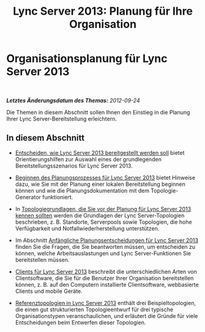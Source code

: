 ﻿---
title: 'Lync Server 2013: Planung für Ihre Organisation'
TOCTitle: 'Planungsbuch: Planung für Ihre Organisation'
ms:assetid: fbbfcc5b-eece-48de-800f-2c28954eca33
ms:mtpsurl: https://technet.microsoft.com/de-de/library/Gg413071(v=OCS.15)
ms:contentKeyID: 49295992
ms.date: 05/19/2016
mtps_version: v=OCS.15
ms.translationtype: HT
---

# Organisationsplanung für Lync Server 2013

 

_**Letztes Änderungsdatum des Themas:** 2012-09-24_

Die Themen in diesem Abschnitt sollen Ihnen den Einstieg in die Planung Ihrer Lync Server-Bereitstellung erleichtern.

## In diesem Abschnitt

  - [Entscheiden, wie Lync Server 2013 bereitgestellt werden soll](lync-server-2013-deciding-how-to-deploy-microsoft-lync.md) bietet Orientierungshilfen zur Auswahl eines der grundlegenden Bereitstellungsszenarios für Lync Server 2013.

  - [Beginnen des Planungsprozesses für Lync Server 2013](lync-server-2013-beginning-the-planning-process.md) bietet Hinweise dazu, wie Sie mit der Planung einer lokalen Bereitstellung beginnen können und wie die Planungsdokumentation mit dem Topologie-Generator funktioniert.

  - In [Topologiegrundlagen, die Sie vor der Planung für Lync Server 2013 kennen sollten](lync-server-2013-topology-basics-you-must-know-before-planning.md) werden die Grundlagen der Lync Server-Topologien beschrieben, z. B. Standorte, Serverpools sowie Topologien, die hohe Verfügbarkeit und Notfallwiederherstellung unterstützen.

  - Im Abschnitt [Anfängliche Planungsentscheidungen für Lync Server 2013](lync-server-2013-initial-planning-decisions.md) finden Sie die Fragen, die Sie beantworten müssen, um entscheiden zu können, welche Arbeitsauslastungen und Lync Server-Funktionen Sie bereitstellen müssen.

  - [Clients für Lync Server 2013](lync-server-2013-clients.md) beschreibt die unterschiedlichen Arten von Clientsoftware, die Sie für die Benutzer Ihrer Organisation bereitstellen können, z. B. auf den Computern installierte Clientsoftware, webbasierte Clients und mobile Geräte.

  - [Referenztopologien in Lync Server 2013](lync-server-2013-reference-topologies.md) enthält drei Beispieltopologien, die einen gut strukturierten Topologieentwurf für drei typische Organisationstypen veranschaulichen, und erläutert die Gründe für viele Entscheidungen beim Entwerfen dieser Topologien.

